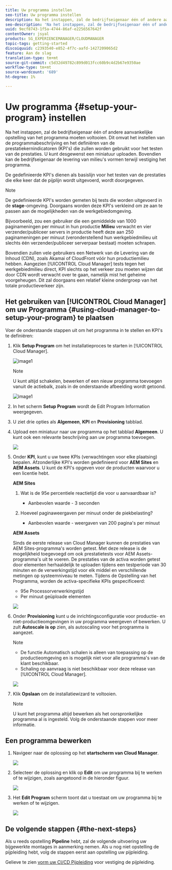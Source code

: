 ```yaml
---
title: Uw programma instellen
seo-title: Uw programma instellen
description: Na het instappen, zal de bedrijfseigenaar één of andere aanvankelijke opstelling van het programma moeten doen.
seo-description: 'Na het instappen, zal de bedrijfseigenaar één of andere aanvankelijke opstelling van Adobe AEM Cloud Manager moeten doen. Dit omvat het instellen van de programmabeschrijving en het definiëren van de KPI''s die voor het testen van de prestaties zullen worden gebruikt. '
uuid: 9ecf8743-1f5a-4744-86af-e2256567642f
contentOwner: jsyal
products: SG_EXPERIENCEMANAGER/CLOUDMANAGER
topic-tags: getting-started
discoiquuid: c2393540-e852-4f7c-aafd-1427209065d2
feature: Aan de slag
translation-type: tm+mt
source-git-commit: c5d32d49782c899d013fcc60b9c4d2b67e9350ae
workflow-type: tm+mt
source-wordcount: '689'
ht-degree: 1%

---
```



# Uw programma {#setup-your-program} instellen

Na het instappen, zal de bedrijfseigenaar één of andere aanvankelijke opstelling van het programma moeten voltooien. Dit omvat het instellen van de programmabeschrijving en het definiëren van de prestatiekernindicatoren (KPI&#39;s) die zullen worden gebruikt voor het testen van de prestaties. U kunt desgewenst een miniatuur uploaden. Bovendien kan de bedrijfseigenaar de levering van milieu&#39;s vormen terwijl vestiging het programma.

De gedefinieerde KPI&#39;s dienen als basislijn voor het testen van de prestaties die elke keer dat de pijplijn wordt uitgevoerd, wordt doorgegeven.

>[!NOTE]
>
>De gedefinieerde KPI&#39;s worden gemeten bij tests die worden uitgevoerd in de **stage**-omgeving. Doorgaans worden deze KPI&#39;s verkleind om ze aan te passen aan de mogelijkheden van de werkgebiedomgeving.
>
>Bijvoorbeeld, zou een gebruiker die een gemiddelde van 1000 paginameningen per minuut in hun productie **Milieu** verwacht en vier verzender/publiceer servers in productie heeft deze aan 250 paginameningen per minuut (veronderstellend hun werkgebiedmilieu uit slechts één verzender/publiceer serverpaar bestaat) moeten schrapen.
>
>Bovendien zullen vele gebruikers een Netwerk van de Levering van de Inhoud (CDN), zoals Akamai of CloudFront vóór hun productiemilieu hebben. Aangezien [!UICONTROL Cloud Manager] tests tegen het werkgebiedmilieu direct, KPI slechts op het verkeer zou moeten wijzen dat door CDN wordt verwacht over te gaan, namelijk mist het geheime voorgeheugen. Dit zal doorgaans een relatief kleine ondergroep van het totale productieverkeer zijn.

## Het gebruiken van [!UICONTROL Cloud Manager] om uw Programma {#using-cloud-manager-to-setup-your-program} te plaatsen

Voer de onderstaande stappen uit om het programma in te stellen en KPI&#39;s te definiëren:

1. Klik **Setup Program** om het installatieproces te starten in [!UICONTROL Cloud Manager].

   ![image1](assets/set-up-program/setup1.png)

   >[!NOTE]
   > U kunt altijd schakelen, bewerken of een nieuw programma toevoegen vanuit de actiebalk, zoals in de onderstaande afbeelding wordt getoond.

   ![image1](assets/set-up-program/setup2.png)


1. In het scherm **Setup Program** wordt de Edit Program Information weergegeven.

1. U ziet drie opties als **Algemeen**, **KPI** en **Provisioning** tabblad.

1. Upload een miniatuur naar uw programma op het tabblad **Algemeen**. U kunt ook een relevante beschrijving aan uw programma toevoegen.

   ![](assets/Setup_Program-General.png)

1. Onder **KPI**, kunt u uw twee KPIs (verwachtingen voor elke plaatsing) bepalen. Afzonderlijke KPI&#39;s worden gedefinieerd voor **AEM Sites** en **AEM Assets**. U kunt de KPI&#39;s opgeven voor de producten waarvoor u een licentie hebt.

   **AEM Sites**

   1. Wat is de 95e percentiele reactietijd die voor u aanvaardbaar is?

      * Aanbevolen waarde - 3 seconden
   1. Hoeveel paginaweergaven per minuut onder de piekbelasting?

      * Aanbevolen waarde - weergaven van 200 pagina&#39;s per minuut

   **AEM Assets**

   Sinds de eerste release van Cloud Manager kunnen de prestaties van AEM Sites-programma&#39;s worden getest. Met deze release is de mogelijkheid toegevoegd om ook prestatietests voor AEM Assets-programma&#39;s uit te voeren. De prestaties van de activa worden getest door elementen herhaaldelijk te uploaden tijdens een testperiode van 30 minuten en de verwerkingstijd voor elk middel en verschillende metingen op systeemniveau te meten.
Tijdens de Opstelling van het Programma, worden de activa-specifieke KPIs gespecificeerd:

   * 95e Processorverwerkingstijd
   * Per minuut geüploade elementen

   ![](assets/Setup_Program-KPIs.png)

1. Onder **Provisioning** kunt u de inrichtingsconfiguratie voor productie- en niet-productieomgevingen in uw programma weergeven of bewerken. U zult **Autoscale is op** zien, als autoscaling voor het programma is aangezet.

   >[!NOTE]
   >
   >* De functie Automatisch schalen is alleen van toepassing op de productieomgeving en is mogelijk niet voor alle programma&#39;s van de klant beschikbaar.
   >* Schaling op aanvraag is niet beschikbaar voor deze release van [!UICONTROL Cloud Manager].


   ![](assets/Setup_Program-Provisioning.png)

1. Klik **Opslaan** om de installatiewizard te voltooien.

   >[!NOTE]
   >
   >U kunt het programma altijd bewerken als het oorspronkelijke programma al is ingesteld. Volg de onderstaande stappen voor meer informatie.

## Een programma bewerken

1. Navigeer naar de oplossing op het **startscherm van Cloud Manager**.

   ![](assets/SetUpProgram5.png)

1. Selecteer de oplossing en klik op **Edit** om uw programma bij te werken of te wijzigen, zoals aangetoond in de hieronder figuur.

   ![](assets/SetUpProgram6.png)

1. Het **Edit Program** scherm toont dat u toestaat om uw programma bij te werken of te wijzigen.

   ![](assets/Editing_Program-screen3.png)

## De volgende stappen {#the-next-steps}

Als u reeds opstelling **Pipeline** hebt, zal de volgende uitvoering uw bijgewerkte montages in aanmerking nemen. Als u nog niet opstelling de pijpleiding hebt, volg de stappen eerst aan opstelling uw pijpleiding.

Gelieve te zien [vorm uw CI/CD Pijpleiding](https://helpx.adobe.com/experience-manager/cloud-manager/using/configuring-pipeline.html) voor vestiging de pijpleiding.
